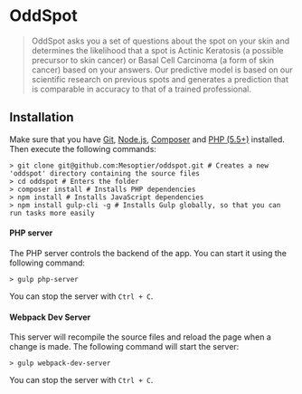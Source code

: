 OddSpot
=======
> OddSpot asks you a set of questions about the spot on your skin and determines the likelihood that a spot is Actinic Keratosis (a possible precursor to skin cancer) or Basal Cell Carcinoma (a form of skin cancer) based on your answers. Our predictive model is based on our scientific research on previous spots and generates a prediction that is comparable in accuracy to that of a trained professional.

Installation
------------

Make sure that you have [Git](https://git-scm.com/), [Node.js](https://nodejs.org/), [Composer](http://getcomposer.org/) and [PHP (5.5+)](http://php.net/) installed. Then execute the following commands:

```shell
> git clone git@github.com:Mesoptier/oddspot.git # Creates a new 'oddspot' directory containing the source files
> cd oddspot # Enters the folder
> composer install # Installs PHP dependencies
> npm install # Installs JavaScript dependencies
> npm install gulp-cli -g # Installs Gulp globally, so that you can run tasks more easily
```

#### PHP server
The PHP server controls the backend of the app. You can start it using the following command:

```shell
> gulp php-server
```

You can stop the server with `Ctrl + C`.

#### Webpack Dev Server
This server will recompile the source files and reload the page when a change is made. The following command will start the server:

```shell
> gulp webpack-dev-server
```

You can stop the server with `Ctrl + C`.
